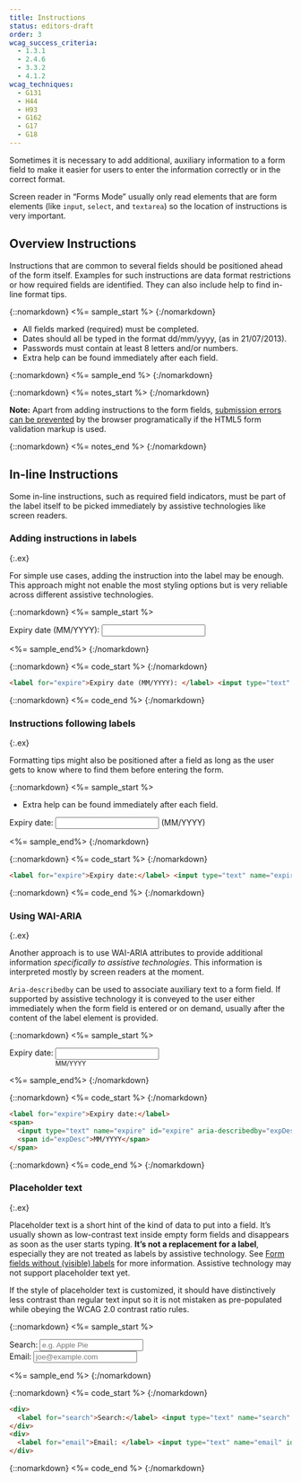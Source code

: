 ```yaml
---
title: Instructions
status: editors-draft
order: 3
wcag_success_criteria:
  - 1.3.1
  - 2.4.6
  - 3.3.2
  - 4.1.2
wcag_techniques:
  - G131
  - H44
  - H93
  - G162
  - G17
  - G18
---
```


Sometimes it is necessary to add additional, auxiliary information to a form field to make it easier for users to enter the information correctly or in the correct format.

Screen reader in “Forms Mode” usually only read elements that are form elements (like `input`, `select`, and `textarea`) so the location of instructions is very important.

## Overview Instructions

Instructions that are common to several fields should be positioned ahead of the form itself. Examples for such instructions are data format restrictions or how required fields are identified. They can also include help to find in-line format tips.

{::nomarkdown}
<%= sample_start %>
{:/nomarkdown}

- All fields marked (required) must be completed.
- Dates should all be typed in the format dd/mm/yyyy, (as in 21/07/2013).
- Passwords must contain at least 8 letters and/or numbers.
- Extra help can be found immediately after each field.

{::nomarkdown}
<%= sample_end %>
{:/nomarkdown}

{::nomarkdown}
<%= notes_start %>
{:/nomarkdown}

**Note:** Apart from adding instructions to the form fields, [submission errors can be prevented](errors.html) by the browser programatically if the HTML5 form validation markup is used.

{::nomarkdown}
<%= notes_end %>
{:/nomarkdown}


## In-line Instructions

Some in-line instructions, such as required field indicators, must be part of the label itself to be picked immediately by assistive technologies like screen readers.

### Adding instructions in labels
{:.ex}

For simple use cases, adding the instruction into the label may be enough. This approach might not enable the most styling options but is very reliable across different assistive technologies.

{::nomarkdown}
<%= sample_start %>

<form method="post" action="#">
  <div>
    <label for="expire">Expiry date (MM/YYYY): </label> <input type="text" name="expire" id="expire">
  </div>
</form>

<%= sample_end%>
{:/nomarkdown}

{::nomarkdown}
<%= code_start %>
{:/nomarkdown}

~~~ html
<label for="expire">Expiry date (MM/YYYY): </label> <input type="text" name="expire" id="expire">
~~~

{::nomarkdown}
<%= code_end %>
{:/nomarkdown}

### Instructions following labels
{:.ex}

Formatting tips might also be positioned after a field as long as the user gets to know where to find them before entering the form.

{::nomarkdown}
<%= sample_start %>

<ul>
  <li>Extra help can be found immediately after each field.</li>
</ul>

<form method="post" action="#">
  <div>
    <label for="expire2">Expiry date:</label> <input type="text" name="expire" id="expire2"> <span>(MM/YYYY)</span>
  </div>
</form>

<%= sample_end%>
{:/nomarkdown}

{::nomarkdown}
<%= code_start %>
{:/nomarkdown}

~~~ html
<label for="expire">Expiry date:</label> <input type="text" name="expire" id="expire"> <span>(MM/YYYY)</span>
~~~

{::nomarkdown}
<%= code_end %>
{:/nomarkdown}

### Using WAI-ARIA
{:.ex}

Another approach is to use WAI-ARIA attributes to provide additional information _specifically to assistive technologies_. This information is interpreted mostly by screen readers at the moment.

`Aria-describedby` can be used to associate auxiliary text to a form field. If supported by assistive technology it is conveyed to the user either immediately when the form field is entered or on demand, usually after the content of the label element is provided.

{::nomarkdown}
<%= sample_start %>

<style>
  #ex3 span {
    display: inline-block;
    vertical-align: top;
  }
  #ex3 span span {
    display: block;
    font-size: 0.8em;
  }
</style>
<form method="post" action="#" id="ex3">
  <div>
    <label for="expire4">Expiry date:</label>
    <span>
      <input type="text" name="expire" id="expire4" aria-describedby="expDesc2">
      <span id="expDesc2">MM/YYYY</span>
    </span>
  </div>
</form>

<%= sample_end%>
{:/nomarkdown}

{::nomarkdown}
<%= code_start %>
{:/nomarkdown}

~~~ html
<label for="expire">Expiry date:</label>
<span>
  <input type="text" name="expire" id="expire" aria-describedby="expDesc">
  <span id="expDesc">MM/YYYY</span>
</span>
~~~

{::nomarkdown}
<%= code_end %>
{:/nomarkdown}

### Placeholder text
{:.ex}

Placeholder text is a short hint of the kind of data to put into a field. It’s usually shown as low-contrast text inside empty form fields and disappears as soon as the user starts typing. **It’s not a replacement for a label**, especially they are not treated as labels by assistive technology. See [Form fields without (visible) labels](labels.html#hidden) for more information. Assistive technology may not support placeholder text yet.

If the style of placeholder text is customized, it should have distinctively less contrast than regular text input so it is not mistaken as pre-populated while obeying the WCAG 2.0 contrast ratio rules.

{::nomarkdown}
<%= sample_start %>
<form method="post" action="#">
  <div>
    <label for="search">Search:</label> <input type="text" name="search" id="search" placeholder="e.g. Apple Pie">
  </div>
  <div>
    <label for="email">Email: </label> <input type="text" name="email" id="email" placeholder="joe@example.com">
  </div>
</form>

<%= sample_end %>
{:/nomarkdown}

{::nomarkdown}
<%= code_start %>
{:/nomarkdown}

~~~ html
<div>
  <label for="search">Search:</label> <input type="text" name="search" id="search" placeholder="e.g. Apple Pie">
</div>
<div>
  <label for="email">Email: </label> <input type="text" name="email" id="email" placeholder="joe@example.com">
</div>
~~~

{::nomarkdown}
<%= code_end %>
{:/nomarkdown}
